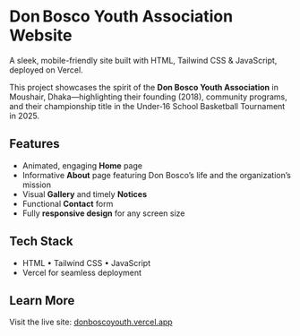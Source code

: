 # Don Bosco Youth Association Website

A sleek, mobile-friendly site built with HTML, Tailwind CSS & JavaScript, deployed on Vercel.

This project showcases the spirit of the **Don Bosco Youth Association** in Moushair, Dhaka—highlighting their founding (2018), community programs, and their championship title in the Under‑16 School Basketball Tournament in 2025.

## Features
- Animated, engaging **Home** page
- Informative **About** page featuring Don Bosco’s life and the organization’s mission
- Visual **Gallery** and timely **Notices**
- Functional **Contact** form
- Fully **responsive design** for any screen size

## Tech Stack
- HTML • Tailwind CSS • JavaScript
- Vercel for seamless deployment

## Learn More
Visit the live site: [donboscoyouth.vercel.app](https://donboscoyouth.vercel.app/)
